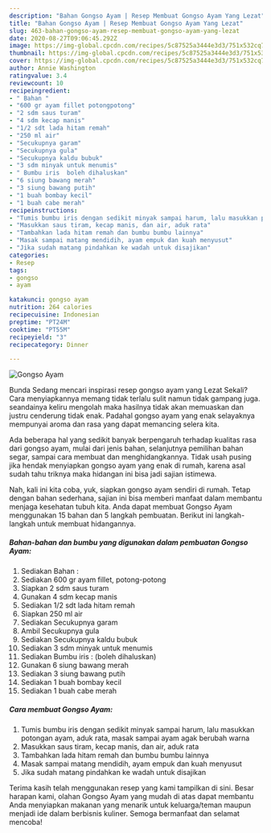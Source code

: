 ```yaml
---
description: "Bahan Gongso Ayam | Resep Membuat Gongso Ayam Yang Lezat"
title: "Bahan Gongso Ayam | Resep Membuat Gongso Ayam Yang Lezat"
slug: 463-bahan-gongso-ayam-resep-membuat-gongso-ayam-yang-lezat
date: 2020-08-27T09:06:45.292Z
image: https://img-global.cpcdn.com/recipes/5c87525a3444e3d3/751x532cq70/gongso-ayam-foto-resep-utama.jpg
thumbnail: https://img-global.cpcdn.com/recipes/5c87525a3444e3d3/751x532cq70/gongso-ayam-foto-resep-utama.jpg
cover: https://img-global.cpcdn.com/recipes/5c87525a3444e3d3/751x532cq70/gongso-ayam-foto-resep-utama.jpg
author: Annie Washington
ratingvalue: 3.4
reviewcount: 10
recipeingredient:
- " Bahan "
- "600 gr ayam fillet potongpotong"
- "2 sdm saus turam"
- "4 sdm kecap manis"
- "1/2 sdt lada hitam remah"
- "250 ml air"
- "Secukupnya garam"
- "Secukupnya gula"
- "Secukupnya kaldu bubuk"
- "3 sdm minyak untuk menumis"
- " Bumbu iris  boleh dihaluskan"
- "6 siung bawang merah"
- "3 siung bawang putih"
- "1 buah bombay kecil"
- "1 buah cabe merah"
recipeinstructions:
- "Tumis bumbu iris dengan sedikit minyak sampai harum, lalu masukkan potongan ayam, aduk rata, masak sampai ayam agak berubah warna"
- "Masukkan saus tiram, kecap manis, dan air, aduk rata"
- "Tambahkan lada hitam remah dan bumbu bumbu lainnya"
- "Masak sampai matang mendidih, ayam empuk dan kuah menyusut"
- "Jika sudah matang pindahkan ke wadah untuk disajikan"
categories:
- Resep
tags:
- gongso
- ayam

katakunci: gongso ayam 
nutrition: 264 calories
recipecuisine: Indonesian
preptime: "PT24M"
cooktime: "PT55M"
recipeyield: "3"
recipecategory: Dinner

---
```



![Gongso Ayam](https://img-global.cpcdn.com/recipes/5c87525a3444e3d3/751x532cq70/gongso-ayam-foto-resep-utama.jpg)

Bunda Sedang mencari inspirasi resep gongso ayam yang Lezat Sekali? Cara menyiapkannya memang tidak terlalu sulit namun tidak gampang juga. seandainya keliru mengolah maka hasilnya tidak akan memuaskan dan justru cenderung tidak enak. Padahal gongso ayam yang enak selayaknya mempunyai aroma dan rasa yang dapat memancing selera kita.

Ada beberapa hal yang sedikit banyak berpengaruh terhadap kualitas rasa dari gongso ayam, mulai dari jenis bahan, selanjutnya pemilihan bahan segar, sampai cara membuat dan menghidangkannya. Tidak usah pusing jika hendak menyiapkan gongso ayam yang enak di rumah, karena asal sudah tahu triknya maka hidangan ini bisa jadi sajian istimewa.




Nah, kali ini kita coba, yuk, siapkan gongso ayam sendiri di rumah. Tetap dengan bahan sederhana, sajian ini bisa memberi manfaat dalam membantu menjaga kesehatan tubuh kita. Anda dapat membuat Gongso Ayam menggunakan 15 bahan dan 5 langkah pembuatan. Berikut ini langkah-langkah untuk membuat hidangannya.

<!--inarticleads1-->

##### Bahan-bahan dan bumbu yang digunakan dalam pembuatan Gongso Ayam:

1. Sediakan  Bahan :
1. Sediakan 600 gr ayam fillet, potong-potong
1. Siapkan 2 sdm saus turam
1. Gunakan 4 sdm kecap manis
1. Sediakan 1/2 sdt lada hitam remah
1. Siapkan 250 ml air
1. Sediakan Secukupnya garam
1. Ambil Secukupnya gula
1. Sediakan Secukupnya kaldu bubuk
1. Sediakan 3 sdm minyak untuk menumis
1. Sediakan  Bumbu iris : (boleh dihaluskan)
1. Gunakan 6 siung bawang merah
1. Sediakan 3 siung bawang putih
1. Sediakan 1 buah bombay kecil
1. Sediakan 1 buah cabe merah




<!--inarticleads2-->

##### Cara membuat Gongso Ayam:

1. Tumis bumbu iris dengan sedikit minyak sampai harum, lalu masukkan potongan ayam, aduk rata, masak sampai ayam agak berubah warna
1. Masukkan saus tiram, kecap manis, dan air, aduk rata
1. Tambahkan lada hitam remah dan bumbu bumbu lainnya
1. Masak sampai matang mendidih, ayam empuk dan kuah menyusut
1. Jika sudah matang pindahkan ke wadah untuk disajikan




Terima kasih telah menggunakan resep yang kami tampilkan di sini. Besar harapan kami, olahan Gongso Ayam yang mudah di atas dapat membantu Anda menyiapkan makanan yang menarik untuk keluarga/teman maupun menjadi ide dalam berbisnis kuliner. Semoga bermanfaat dan selamat mencoba!
